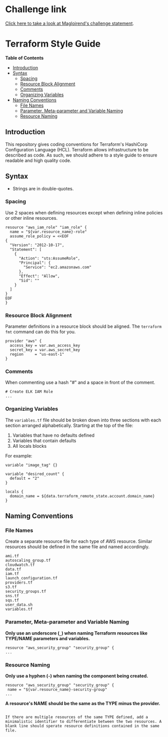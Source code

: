 # Challenge link

[Click here to take a look at Magloirend's challenge statement](https://github.com/magloirend/digital_school_lessons/blob/main/challenge/Challenge%20Pratique%20-%20TP%20Not%C3%A9.ipynb).


# Terraform Style Guide


<!-- START doctoc generated TOC please keep comment here to allow auto update -->
<!-- DON'T EDIT THIS SECTION, INSTEAD RE-RUN doctoc TO UPDATE -->
**Table of Contents**

- [Introduction](#introduction)
- [Syntax](#syntax)
  - [Spacing](#spacing)
  - [Resource Block Alignment](#resource-block-alignment)
  - [Comments](#comments)
  - [Organizing Variables](#organizing-variables)
- [Naming Conventions](#naming-conventions)
  - [File Names](#file-names)
  - [Parameter, Meta-parameter and Variable Naming](#parameter-meta-parameter-and-variable-naming)
  - [Resource Naming](#resource-naming)

<!-- END doctoc generated TOC please keep comment here to allow auto update -->

## Introduction

This repository gives coding conventions for Terraform's HashiCorp Configuration Language (HCL). Terraform allows infrastructure to be described as code. As such, we should adhere to a style guide to ensure readable and high quality code.

## Syntax

- Strings are in double-quotes.

### Spacing

Use 2 spaces when defining resources except when defining inline policies or other inline resources.

```
resource "aws_iam_role" "iam_role" {
  name = "${var.resource_name}-role"
  assume_role_policy = <<EOF
{
  "Version": "2012-10-17",
  "Statement": [
    {
      "Action": "sts:AssumeRole",
      "Principal": {
        "Service": "ec2.amazonaws.com"
      },
      "Effect": "Allow",
      "Sid": ""
    }
  ]
}
EOF
}
```

### Resource Block Alignment

Parameter definitions in a resource block should be aligned. The `terraform fmt` command can do this for you.

```
provider "aws" {
  access_key = var.aws_access_key
  secret_key = var.aws_secret_key
  region     = "us-east-1"
}
```


### Comments

When commenting use a hash "#" and a space in front of the comment.

```
# Create ELK IAM Role
...
```

### Organizing Variables

The `variables.tf` file should be broken down into three sections with each section arranged alphabetically. Starting at the top of the file:

1. Variables that have no defaults defined
2. Variables that contain defaults
3. All locals blocks 

For example:

```
variable "image_tag" {}

variable "desired_count" {
  default = "2"
}

locals {
  domain_name = ${data.terraform_remote_state.account.domain_name}
}
```

## Naming Conventions

### File Names

Create a separate resource file for each type of AWS resource. Similar resources should be defined in the same file and named accordingly.

```
ami.tf
autoscaling_group.tf
cloudwatch.tf
data.tf
iam.tf
launch_configuration.tf
providers.tf
s3.tf
security_groups.tf
sns.tf
sqs.tf
user_data.sh
variables.tf
```

### Parameter, Meta-parameter and Variable Naming

 __Only use an underscore (`_`) when naming Terraform resources like TYPE/NAME parameters and variables.__
 
 ```
resource "aws_security_group" "security_group" {
...
```

### Resource Naming

__Only use a hyphen (`-`) when naming the component being created.__

 ```
resource "aws_security_group" "security_group" {
  name = "${var.resource_name}-security-group"
...
```

__A resource's NAME should be the same as the TYPE minus the provider.__

```

If there are multiple resources of the same TYPE defined, add a minimalistic identifier to differentiate between the two resources. A blank line should sperate resource definitions contained in the same file.

```
